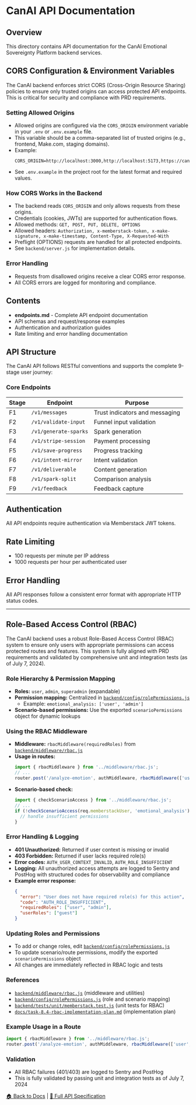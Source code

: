# CanAI API Documentation

## Overview

This directory contains API documentation for the CanAI Emotional Sovereignty Platform backend
services.

## CORS Configuration & Environment Variables

The CanAI backend enforces strict CORS (Cross-Origin Resource Sharing) policies to ensure only
trusted origins can access protected API endpoints. This is critical for security and compliance
with PRD requirements.

### Setting Allowed Origins

- Allowed origins are configured via the `CORS_ORIGIN` environment variable in your `.env` or
  `.env.example` file.
- This variable should be a comma-separated list of trusted origins (e.g., frontend, Make.com,
  staging domains).
- Example:
  ```env
  CORS_ORIGIN=http://localhost:3000,http://localhost:5173,https://canai.so,https://hook.us1.make.com
  ```
- See `.env.example` in the project root for the latest format and required values.

### How CORS Works in the Backend

- The backend reads `CORS_ORIGIN` and only allows requests from these origins.
- Credentials (cookies, JWTs) are supported for authentication flows.
- Allowed methods: `GET, POST, PUT, DELETE, OPTIONS`
- Allowed headers:
  `Authorization, x-memberstack-token, x-make-signature, x-make-timestamp, Content-Type, X-Requested-With`
- Preflight (OPTIONS) requests are handled for all protected endpoints.
- See `backend/server.js` for implementation details.

### Error Handling

- Requests from disallowed origins receive a clear CORS error response.
- All CORS errors are logged for monitoring and compliance.

## Contents

- **endpoints.md** - Complete API endpoint documentation
- API schemas and request/response examples
- Authentication and authorization guides
- Rate limiting and error handling documentation

## API Structure

The CanAI API follows RESTful conventions and supports the complete 9-stage user journey:

### Core Endpoints

| Stage | Endpoint              | Purpose                        |
| ----- | --------------------- | ------------------------------ |
| F1    | `/v1/messages`        | Trust indicators and messaging |
| F2    | `/v1/validate-input`  | Funnel input validation        |
| F3    | `/v1/generate-sparks` | Spark generation               |
| F4    | `/v1/stripe-session`  | Payment processing             |
| F5    | `/v1/save-progress`   | Progress tracking              |
| F6    | `/v1/intent-mirror`   | Intent validation              |
| F7    | `/v1/deliverable`     | Content generation             |
| F8    | `/v1/spark-split`     | Comparison analysis            |
| F9    | `/v1/feedback`        | Feedback capture               |

## Authentication

All API endpoints require authentication via Memberstack JWT tokens.

## Rate Limiting

- 100 requests per minute per IP address
- 1000 requests per hour per authenticated user

## Error Handling

All API responses follow a consistent error format with appropriate HTTP status codes.

---

## Role-Based Access Control (RBAC)

The CanAI backend uses a robust Role-Based Access Control (RBAC) system to ensure only users with
appropriate permissions can access protected routes and features. This system is fully aligned with
PRD requirements and validated by comprehensive unit and integration tests (as of July 7, 2024).

### Role Hierarchy & Permission Mapping

- **Roles:** `user`, `admin`, `superadmin` (expandable)
- **Permission mapping:** Centralized in
  [`backend/config/rolePermissions.js`](../../backend/config/rolePermissions.js)
  - Example: `emotional_analysis: ['user', 'admin']`
- **Scenario-based permissions:** Use the exported `scenarioPermissions` object for dynamic lookups

### Using the RBAC Middleware

- **Middleware:** `rbacMiddleware(requiredRoles)` from
  [`backend/middleware/rbac.js`](../../backend/middleware/rbac.js)
- **Usage in routes:**
  ```js
  import { rbacMiddleware } from '../middleware/rbac.js';
  // ...
  router.post('/analyze-emotion', authMiddleware, rbacMiddleware(['user', 'admin']), handler);
  ```
- **Scenario-based check:**
  ```js
  import { checkScenarioAccess } from '../middleware/rbac.js';
  // ...
  if (!checkScenarioAccess(req.memberstackUser, 'emotional_analysis')) {
    // handle insufficient permissions
  }
  ```

### Error Handling & Logging

- **401 Unauthorized:** Returned if user context is missing or invalid
- **403 Forbidden:** Returned if user lacks required role(s)
- **Error codes:** `AUTH_USER_CONTEXT_INVALID`, `AUTH_ROLE_INSUFFICIENT`
- **Logging:** All unauthorized access attempts are logged to Sentry and PostHog with structured
  codes for observability and compliance
- **Example error response:**
  ```json
  {
    "error": "User does not have required role(s) for this action",
    "code": "AUTH_ROLE_INSUFFICIENT",
    "requiredRoles": ["user", "admin"],
    "userRoles": ["guest"]
  }
  ```

### Updating Roles and Permissions

- To add or change roles, edit
  [`backend/config/rolePermissions.js`](../../backend/config/rolePermissions.js)
- To update scenario/route permissions, modify the exported `scenarioPermissions` object
- All changes are immediately reflected in RBAC logic and tests

### References

- [`backend/middleware/rbac.js`](../../backend/middleware/rbac.js) (middleware and utilities)
- [`backend/config/rolePermissions.js`](../../backend/config/rolePermissions.js) (role and scenario
  mapping)
- [`backend/tests/unit/memberstack.test.js`](../../backend/tests/unit/memberstack.test.js) (unit
  tests for RBAC)
- [`docs/task-8.4-rbac-implementation-plan.md`](../task-8.4-rbac-implementation-plan.md)
  (implementation plan)

### Example Usage in a Route

```js
import { rbacMiddleware } from '../middleware/rbac.js';
router.post('/analyze-emotion', authMiddleware, rbacMiddleware(['user', 'admin']), handler);
```

### Validation

- All RBAC failures (401/403) are logged to Sentry and PostHog
- This is fully validated by passing unit and integration tests as of July 7, 2024

[🏠 Back to Docs](../README.md) | [📖 Full API Specification](../api-contract-specification.md)
